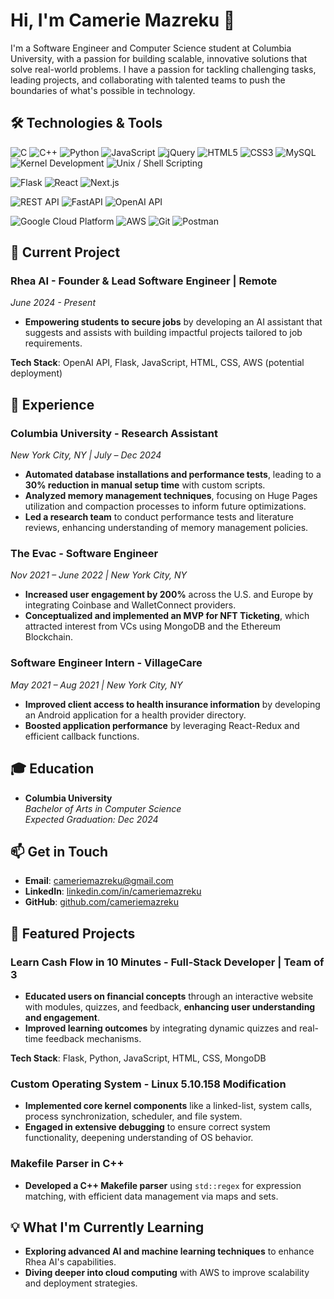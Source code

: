 <!--I build front-end and back-end systems. -->

<!--
**cameriemazreku/CamerieMazreku** is a ✨ _special_ ✨ repository because its `README.md` (this file) appears on your GitHub profile.

Here are some ideas to get you started:

- 🔭 I’m currently working on ...
- 🌱 I’m currently learning ...
- 👯 I’m looking to collaborate on ...
- 🤔 I’m looking for help with ...
- 💬 Ask me about ...
- 📫 How to reach me: ...
- 😄 Pronouns: ...
- ⚡ Fun fact: ...
-->
# Hi, I'm Camerie Mazreku 👋

I'm a Software Engineer and Computer Science student at Columbia University, with a passion for building scalable, innovative solutions that solve real-world problems. I have a passion for tackling challenging tasks, leading projects, and collaborating with talented teams to push the boundaries of what's possible in technology.

## 🛠 Technologies & Tools

![C](https://img.shields.io/badge/Code-C-informational?style=flat&logo=c&logoColor=white&color=2bbc8a)
![C++](https://img.shields.io/badge/Code-C%2B%2B-informational?style=flat&logo=c%2B%2B&logoColor=white&color=2bbc8a)
![Python](https://img.shields.io/badge/Code-Python-informational?style=flat&logo=python&logoColor=white&color=2bbc8a)
![JavaScript](https://img.shields.io/badge/Code-JavaScript-informational?style=flat&logo=javascript&logoColor=white&color=2bbc8a)
![jQuery](https://img.shields.io/badge/Code-jQuery-informational?style=flat&logo=jquery&logoColor=white&color=2bbc8a)
![HTML5](https://img.shields.io/badge/Code-HTML5-informational?style=flat&logo=html5&logoColor=white&color=2bbc8a)
![CSS3](https://img.shields.io/badge/Code-CSS3-informational?style=flat&logo=css3&logoColor=white&color=2bbc8a)
![MySQL](https://img.shields.io/badge/Database-MySQL-informational?style=flat&logo=mysql&logoColor=white&color=2bbc8a)
![Kernel Development](https://img.shields.io/badge/Framework-Kernel%20Development-informational?style=flat&color=2bbc8a)
![Unix / Shell Scripting](https://img.shields.io/badge/Scripting-Unix%20%2F%20Shell%20Scripting-informational?style=flat&logo=gnu-bash&logoColor=white&color=2bbc8a)

![Flask](https://img.shields.io/badge/Framework-Flask-informational?style=flat&logo=flask&logoColor=white&color=2bbc8a)
![React](https://img.shields.io/badge/Framework-React-informational?style=flat&logo=react&logoColor=white&color=2bbc8a)
![Next.js](https://img.shields.io/badge/Framework-Next.js-informational?style=flat&logo=next.js&logoColor=white&color=2bbc8a)

![REST API](https://img.shields.io/badge/API-REST-informational?style=flat&logo=rest-api&logoColor=white&color=2bbc8a)
![FastAPI](https://img.shields.io/badge/API-FastAPI-informational?style=flat&logo=fastapi&logoColor=white&color=2bbc8a)
![OpenAI API](https://img.shields.io/badge/API-OpenAI-informational?style=flat&logo=openai&logoColor=white&color=2bbc8a)

![Google Cloud Platform](https://img.shields.io/badge/Cloud-Google%20Cloud%20Platform-informational?style=flat&logo=google-cloud&logoColor=white&color=2bbc8a)
![AWS](https://img.shields.io/badge/Cloud-AWS-informational?style=flat&logo=amazon-aws&logoColor=white&color=2bbc8a)
![Git](https://img.shields.io/badge/Version%20Control-Git-informational?style=flat&logo=git&logoColor=white&color=2bbc8a)
![Postman](https://img.shields.io/badge/Tools-Postman-informational?style=flat&logo=postman&logoColor=white&color=2bbc8a)



## 🚀 Current Project

### **Rhea AI - Founder & Lead Software Engineer | Remote**  
*June 2024 - Present*

- **Empowering students to secure jobs** by developing an AI assistant that suggests and assists with building impactful projects tailored to job requirements.

**Tech Stack**: OpenAI API, Flask, JavaScript, HTML, CSS, AWS (potential deployment)


## 💼 Experience

### **Columbia University - Research Assistant**  
*New York City, NY | July – Dec 2024*

- **Automated database installations and performance tests**, leading to a **30% reduction in manual setup time** with custom scripts.
- **Analyzed memory management techniques**, focusing on Huge Pages utilization and compaction processes to inform future optimizations.
- **Led a research team** to conduct performance tests and literature reviews, enhancing understanding of memory management policies.
  
### **The Evac - Software Engineer**  
*Nov 2021 – June 2022 | New York City, NY*

- **Increased user engagement by 200%** across the U.S. and Europe by integrating Coinbase and WalletConnect providers.
- **Conceptualized and implemented an MVP for NFT Ticketing**, which attracted interest from VCs using MongoDB and the Ethereum Blockchain.
  
### **Software Engineer Intern - VillageCare**  
*May 2021 – Aug 2021 | New York City, NY*

- **Improved client access to health insurance information** by developing an Android application for a health provider directory.
- **Boosted application performance** by leveraging React-Redux and efficient callback functions.

## 🎓 Education

- **Columbia University**  
  *Bachelor of Arts in Computer Science*  
  *Expected Graduation: Dec 2024*

## 📫 Get in Touch

- **Email**: cameriemazreku@gmail.com
- **LinkedIn**: [linkedin.com/in/cameriemazreku](#)
- **GitHub**: [github.com/cameriemazreku](#)

## 🌟 Featured Projects
### **Learn Cash Flow in 10 Minutes - Full-Stack Developer | Team of 3**  

- **Educated users on financial concepts** through an interactive website with modules, quizzes, and feedback, **enhancing user understanding and engagement**.
- **Improved learning outcomes** by integrating dynamic quizzes and real-time feedback mechanisms.

**Tech Stack**: Flask, Python, JavaScript, HTML, CSS, MongoDB

### **Custom Operating System - Linux 5.10.158 Modification**

- **Implemented core kernel components** like a linked-list, system calls, process synchronization, scheduler, and file system.
- **Engaged in extensive debugging** to ensure correct system functionality, deepening understanding of OS behavior.

### **Makefile Parser in C++**

- **Developed a C++ Makefile parser** using `std::regex` for expression matching, with efficient data management via maps and sets.

## 💡 What I'm Currently Learning

- **Exploring advanced AI and machine learning techniques** to enhance Rhea AI's capabilities.
- **Diving deeper into cloud computing** with AWS to improve scalability and deployment strategies.
